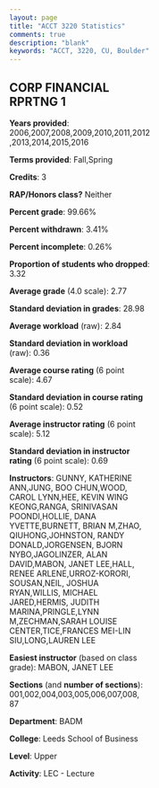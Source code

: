 ```yaml
---
layout: page
title: "ACCT 3220 Statistics"
comments: true
description: "blank"
keywords: "ACCT, 3220, CU, Boulder"
--- 
```

<head>
<script src="https://ajax.googleapis.com/ajax/libs/jquery/2.1.3/jquery.min.js"></script>
<script src="https://dl.dropboxusercontent.com/s/pc42nxpaw1ea4o9/highcharts.js?dl=0"></script>
<!-- <script src="../assets/js/highcharts.js"></script> -->
<style type="text/css">@font-face {
	font-family: "Bebas Neue";
	src: url(https://www.filehosting.org/file/details/544349/BebasNeue%20Regular.otf) format("opentype");
	}
	h1.Bebas { 
		font-family: "Bebas Neue", Verdana, Tahoma;
	}
</style>
</head>
<body>
	<div id="container" style="float: right; width: 45%; height: 88%; margin-left: 2.5%; margin-right: 2.5%;"></div>
	<script language="JavaScript">
		$(document).ready(function() {
		var chart = {type: 'column'};
		var title = {text: 'Grade Distribution'};
		var xAxis = {categories: ['A','B','C','D','F'],crosshair: true};
		var yAxis = {min: 0,title: {text: 'Percentage'}};
		var tooltip = {headerFormat: '<center><b><span style="font-size:20px">{point.key}</span></b></center>',
		               pointFormat: '<td style="padding:0"><b>{point.y:.1f}%</b></td>',
		               footerFormat: '</table>',shared: true,useHTML: true};
		var plotOptions = {column: {pointPadding: 0.0,borderWidth: 0}};  
		var credits = {enabled: false};var series= [{name: 'Percent',data: [23.41,42.64,26.67,4.71,2.57,]}];
		var json = {};
		json.chart = chart;
		json.title = title;
		json.tooltip = tooltip;
		json.xAxis = xAxis;
		json.yAxis = yAxis;  
		json.series = series;
		json.plotOptions = plotOptions;  
		json.credits = credits;
		$('#container').highcharts(json);
	});
	</script>
</body>
			   
## CORP FINANCIAL RPRTNG 1

**Years provided**: 2006,2007,2008,2009,2010,2011,2012,2013,2014,2015,2016

**Terms provided**: Fall,Spring

**Credits**: 3

**RAP/Honors class?** Neither

**Percent grade**: 99.66%

**Percent withdrawn**: 3.41%

**Percent incomplete**: 0.26%

**Proportion of students who dropped**: 3.32

**Average grade** (4.0 scale): 2.77

**Standard deviation in grades**: 28.98

**Average workload** (raw): 2.84

**Standard deviation in workload** (raw): 0.36

**Average course rating** (6 point scale): 4.67

**Standard deviation in course rating** (6 point scale): 0.52

**Average instructor rating** (6 point scale): 5.12

**Standard deviation in instructor rating** (6 point scale): 0.69

**Instructors**: GUNNY, KATHERINE ANN,JUNG, BOO CHUN,WOOD, CAROL LYNN,HEE, KEVIN WING KEONG,RANGA, SRINIVASAN POONDI,HOLLIE, DANA YVETTE,BURNETT, BRIAN M,ZHAO, QIUHONG,JOHNSTON, RANDY DONALD,JORGENSEN, BJORN NYBO,JAGOLINZER, ALAN DAVID,MABON, JANET LEE,HALL, RENEE ARLENE,URROZ-KORORI, SOUSAN,NEIL, JOSHUA RYAN,WILLIS, MICHAEL JARED,HERMIS, JUDITH MARINA,PRINGLE,LYNN M,ZECHMAN,SARAH LOUISE CENTER,TICE,FRANCES MEI-LIN SIU,LONG,LAUREN LEE

**Easiest instructor** (based on class grade): MABON, JANET LEE

**Sections** (and **number of sections**): 001,002,004,003,005,006,007,008, 87

**Department**: BADM

**College**: Leeds School of Business

**Level**: Upper

**Activity**: LEC - Lecture